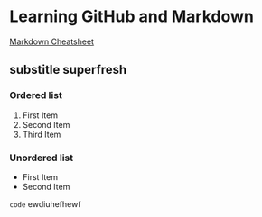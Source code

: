 # Learning GitHub and Markdown
[Markdown Cheatsheet](https://www.markdownguide.org/cheat-sheet/)

## substitle superfresh

### Ordered list
1. First Item
2. Second Item
3. Third Item

### Unordered list
- First Item
- Second Item

`code` ewdiuhefhewf
